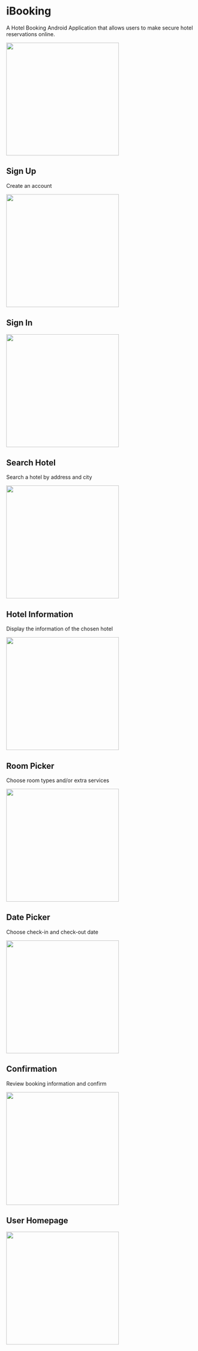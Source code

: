 # iBooking
A Hotel Booking Android Application that allows users to make secure hotel reservations online.

<img width="300" src="ReadMePhoto/MainActivity.jpg">

## Sign Up
Create an account

<img width="300" src="ReadMePhoto/Signup.jpg">

## Sign In
<img width="300" src="ReadMePhoto/Signin.jpg">

## Search Hotel
Search a hotel by address and city

<img width="300" src="ReadMePhoto/Search.jpg">

## Hotel Information
Display the information of the chosen hotel

<img width="300" src="ReadMePhoto/HotelInfo.jpg">

## Room Picker
Choose room types and/or extra services

<img width="300" src="ReadMePhoto/RoomPicker.jpg">

## Date Picker 
Choose check-in and check-out date

<img width="300" src="ReadMePhoto/DatePicker.jpg">

## Confirmation
Review booking information and confirm

<img width="300" src="ReadMePhoto/Confirmation.jpg">

## User Homepage
<img width="300" src="ReadMePhoto/Homepage.jpg">
